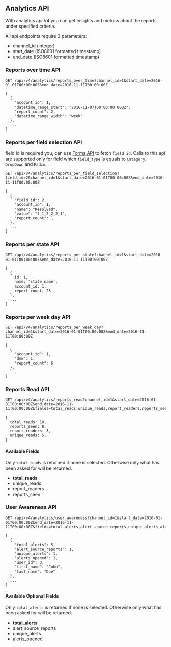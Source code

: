 ## Analytics API
With analytics api V4 you can get insights and metrics about the reports under specified criteria.

All api endpoints require 3 parameters:
* channel_id (integer)
* start_date (ISO8601 formatted timestamp)
* end_date (ISO8601 formatted timestamp)

### Reports over time API

```
GET /api/v4/analytics/reports_over_time?channel_id=1&start_date=2016-01-01T00:00:00Z&end_date=2016-11-11T00:00:00Z
```

```
[
  {
    "account_id": 1,
    "datetime_range_start": "2016-11-07T00:00:00.000Z",
    "report_count": 2,
    "datetime_range_width": "week"
  },
  ...
]
```

### Reports per field selection API
field Id is required you, can use [Forms API](#forms-api) to fetch `field_id`. Calls to this api are supported only for field which `field_type` is equals to `Category`, `DropDown` and `Radio`.

```
GET /api/v4/analytics/reports_per_field_selection?field_id=2&channel_id=1&start_date=2016-01-01T00:00:00Z&end_date=2016-11-11T00:00:00Z
```

```
[
  {
    "field_id": 2,
    "account_id": 1,
    "name": "Resolved",
    "value": "f_1_2_2_2_1",
    "report_count": 1
  },
  ...
]
```

### Reports per state API
```
GET /api/v4/analytics/reports_per_state?channel_id=1&start_date=2016-01-01T00:00:00Z&end_date=2016-11-11T00:00:00Z
```

```
[
  {
    id: 1,
    name: 'state name',
    account_id: 1,
    report_count: 23
  },
  ...
]
```

### Reports per week day API

```
GET /api/v4/analytics/reports_per_week_day?channel_id=1&start_date=2016-01-01T00:00:00Z&end_date=2016-11-11T00:00:00Z
```

```
[
  {
    "account_id": 1,
    "dow": 1,
    "report_count": 6
  },
  ...
]
```

### Reports Read API

```
GET /api/v4/analytics/reports_read?channel_id=1&start_date=2016-01-01T00:00:00Z&end_date=2016-11-11T00:00:00Z&fields=total_reads,unique_reads,report_readers,reports_seen
```

```
{
  total_reads: 10,
  reports_seen: 8,
  report_readers: 3,
  unique_reads: 5,
}
```

#### Available Fields
Only `total_reads` is returned if none is selected. Otherwise only what has been asked for will be returned.

* **total_reads**
* unique_reads
* report_readers
* reports_seen

### User Awareness API
```
GET /api/v4/analytics/user_awareness?channel_id=1&start_date=2016-01-01T00:00:00Z&end_date=2016-11-11T00:00:00Z&fields=total_alerts,alert_source_reports,unique_alerts,alerts_opened
```

```
[
  {
    "total_alerts": 5,
    "alert_source_reports": 1,
    "unique_alerts": 1,
    "alerts_opened": 1,
    "user_id": 3,
    "first_name": "John",
    "last_name": "Doe"
  },
  ...
]
```

#### Available Optional Fields
Only `total_alerts` is returned if none is selected. Otherwise only what has been asked for will be returned.

* **total_alerts**
* alert_source_reports
* unique_alerts
* alerts_opened
